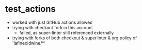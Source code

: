# test_actions

- worked with just GitHub actions allowed
- trying with checkout fork in this account
    - failed, as super-linter still referenced externally
- trying with forks of both checkout & superlinter & org policy of
  '!afineoldwine/*'
